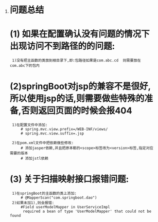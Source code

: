 1. # 问题总结
    # (1) 如果在配置确认没有问题的情况下出现访问不到路径的的问题:
        1)没有把主函数的类放到根目录下,即:包路径如果是com.abc.cd  则需要放在com.abc下的包内
    
    # (2)springBoot对jsp的兼容不是很好,所以使用jsp的话,则需要做些特殊的准备,否则返回页面的时候会报404
        1)在配置文件中添加:
            # spring.mvc.view.prefix=/WEB-INF/views/
            # spring.mvc.view.suffix=.jsp
        
        2)在pom.xml文件中把依赖做些修改:
            # 添加jasper依赖,并且把原本都的<scope>标签改为<version>标签,指定对应需要的版本
            # 添加jstl依赖 
           
    # (3) 关于扫描映射接口报错问题:
        1)在springBoot的主函数的类上添加:
            # @MapperScan("com.springboot.dao")
        2)如果未加1),则会报错:
            #Field userModelMapper in UserServiceImpl
             required a bean of type 'UserModelMapper' that could not be found